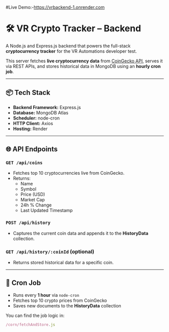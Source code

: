 #Live Demo:-https://vrbackend-1.onrender.com

# 🛠 VR Crypto Tracker – Backend

A Node.js and Express.js backend that powers the full-stack **cryptocurrency tracker** for the VR Automations developer test.

This server fetches **live cryptocurrency data** from [CoinGecko API](https://www.coingecko.com/en/api), serves it via REST APIs, and stores historical data in MongoDB using an **hourly cron job**.

---

## 📦 Tech Stack

- **Backend Framework:** Express.js
- **Database:** MongoDB Atlas
- **Scheduler:** node-cron
- **HTTP Client:** Axios
- **Hosting:** Render 

---

## 🌐 API Endpoints

### `GET /api/coins`
- Fetches top 10 cryptocurrencies live from CoinGecko.
- Returns:
  - Name
  - Symbol
  - Price (USD)
  - Market Cap
  - 24h % Change
  - Last Updated Timestamp

### `POST /api/history`
- Captures the current coin data and appends it to the **HistoryData** collection.

### `GET /api/history/:coinId` (optional)
- Returns stored historical data for a specific coin.

---

## 🧠 Cron Job

- Runs every **1 hour** via `node-cron`
- Fetches top 10 crypto prices from CoinGecko
- Saves new documents to the **HistoryData** collection

You can find the job logic in:

```js
/corn/fetchAndStore.js

